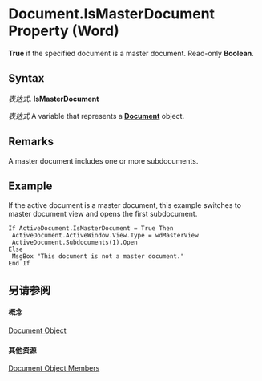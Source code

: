 
# Document.IsMasterDocument Property (Word)

 **True** if the specified document is a master document. Read-only **Boolean**.


## Syntax

 _表达式_. **IsMasterDocument**

 _表达式_ A variable that represents a **[Document](8d83487a-2345-a036-a916-971c9db5b7fb.md)** object.


## Remarks

A master document includes one or more subdocuments.


## Example

If the active document is a master document, this example switches to master document view and opens the first subdocument.


```
If ActiveDocument.IsMasterDocument = True Then 
 ActiveDocument.ActiveWindow.View.Type = wdMasterView 
 ActiveDocument.Subdocuments(1).Open 
Else 
 MsgBox "This document is not a master document." 
End If
```


## 另请参阅


#### 概念


[Document Object](8d83487a-2345-a036-a916-971c9db5b7fb.md)
#### 其他资源


[Document Object Members](http://msdn.microsoft.com/library/fc9ab457-0888-f917-3d52-387168ac23b9%28Office.15%29.aspx)